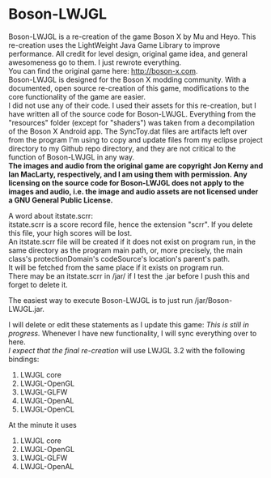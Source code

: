 # Boson-LWJGL  
Boson-LWJGL is a re-creation of the game Boson X by Mu and Heyo. This re-creation uses the LightWeight Java Game Library to improve performance. All credit for level design, original game idea, and general awesomeness go to them. I just rewrote everything.  
You can find the original game here: <http://boson-x.com>.  
Boson-LWJGL is designed for the Boson X modding community. With a documented, open source re-creation of this game, modifications to the core functionality of the game are easier.  
I did not use any of their code. I used their assets for this re-creation, but I have written all of the source code for Boson-LWJGL.
Everything from the "resources" folder (except for "shaders") was taken from a decompilation of the Boson X Android app. The SyncToy.dat files are artifacts left over from the program I'm using to copy and update files from my eclipse project directory to my Github repo directory, and they are not critical to the function of Boson-LWJGL in any way.  
**The images and audio from the original game are copyright Jon Kerny and Ian MacLarty, respectively, and I am using them with permission. Any licensing on the source code for Boson-LWJGL does not apply to the images and audio, i.e. the image and audio assets are not licensed under a GNU General Public License.**  
  
A word about itstate.scrr:  
itstate.scrr is a score record file, hence the extension "scrr". If you delete this file, your high scores will be lost.  
An itstate.scrr file will be created if it does not exist on program run, in the same directory as the program main path, or, more precisely, the main class's protectionDomain's codeSource's location's parent's path.  
It will be fetched from the same place if it exists on program run.  
There may be an itstate.scrr in /jar/ if I test the .jar before I push this and forget to delete it.  
  
The easiest way to execute Boson-LWJGL is to just run /jar/Boson-LWJGL.jar.
  
I will delete or edit these statements as I update this game:
*This is still in progress.* Whenever I have new functionality, I will sync everything over to here.  
*I expect that the final re-creation* will use LWJGL 3.2 with the following bindings:  
1. LWJGL core  
2. LWJGL-OpenGL  
3. LWJGL-GLFW  
4. LWJGL-OpenAL  
5. LWJGL-OpenCL  
  
    
At the minute it uses  
1. LWJGL core  
2. LWJGL-OpenGL  
3. LWJGL-GLFW  
4. LWJGL-OpenAL  